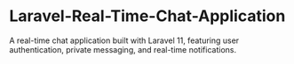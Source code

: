 # Laravel-Real-Time-Chat-Application
A real-time chat application built with Laravel 11, featuring user authentication, private messaging, and real-time notifications.
